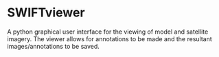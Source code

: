 # SWIFTviewer
A python graphical user interface for the viewing of model and satellite imagery. The viewer allows for annotations to be made and the resultant images/annotations to be saved.
